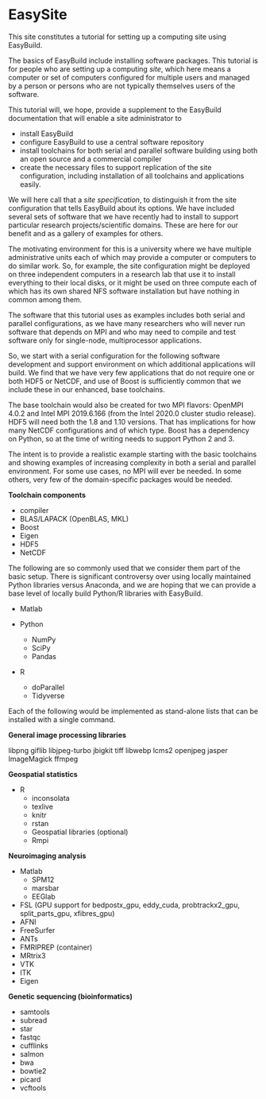 # EasySite

This site constitutes a tutorial for setting up a computing site using EasyBuild.

The basics of EasyBuild include installing software packages.  This tutorial
is for people who are setting up a computing _site_, which here means a computer
or set of computers configured for multiple users and managed by a person or
persons who are not typically themselves users of the software.

This tutorial will, we hope, provide a supplement to the EasyBuild documentation
that will enable a site administrator to

* install EasyBuild
* configure EasyBuild to use a central software repository
* install toolchains for both serial and parallel software building
  using both an open source and a commercial compiler
* create the necessary files to support replication of the site configuration,
  including installation of all toolchains and applications easily.

We will here call that a _site specification_, to distinguish it from the
site configuration that tells EasyBuild about its options.  We have included
several sets of software that we have recently had to install to support
particular research projects/scientific domains.  These are here for our
benefit and as a gallery of examples for others.

The motivating environment for this is a university where we have multiple
administrative units each of which may provide a computer or computers to
do similar work.  So, for example, the site configuration might be deployed
on three independent computers in a research lab that use it to install
everything to their local disks, or it might be used on three compute
each of which has its own shared NFS software installation but have nothing
in common among them.

The software that this tutorial uses as examples includes both serial and
parallel configurations, as we have many researchers who will never run
software that depends on MPI and who may need to compile and test software
only for single-node, multiprocessor applications.

So, we start with a serial configuration for the following software development
and support environment on which additional applications will build.  We find
that we have very few applications that do not require one or both HDF5 or
NetCDF, and use of Boost is sufficiently common that we include these in our
enhanced, base toolchains.

The base toolchain would also be created for two MPI flavors:  OpenMPI 4.0.2
and Intel MPI 2019.6.166 (from the Intel 2020.0 cluster studio release).  HDF5
will need both the 1.8 and 1.10 versions.  That has implications for how many
NetCDF configurations and of which type.  Boost has a dependency on Python, so
at the time of writing needs to support Python 2 and 3.

The intent is to provide a realistic example starting with the basic toolchains
and showing examples of increasing complexity in both a serial and parallel
environment.  For some use cases, no MPI will ever be needed.  In some others,
very few of the domain-specific packages would be needed.

**Toolchain components**

* compiler
* BLAS/LAPACK (OpenBLAS, MKL)
* Boost
* Eigen
* HDF5
* NetCDF

The following are so commonly used that we consider them part of the basic setup.
There is significant controversy over using locally maintained Python libraries
versus Anaconda, and we are hoping that we can provide a base level of locally
build Python/R libraries with EasyBuild.

* Matlab

* Python
  + NumPy
  + SciPy
  + Pandas

* R
  + doParallel
  + Tidyverse
  
Each of the following would be implemented as stand-alone lists that can be installed
with a single command.

**General image processing libraries**

libpng
giflib
libjpeg-turbo
jbigkit
tiff
libwebp
lcms2
openjpeg
jasper
ImageMagick
ffmpeg

**Geospatial statistics**

* R
  + inconsolata
  + texlive
  + knitr
  + rstan
  + Geospatial libraries (optional)
  + Rmpi

**Neuroimaging analysis**

* Matlab
  + SPM12
  + marsbar
  + EEGlab
* FSL (GPU support for bedpostx_gpu, eddy_cuda, probtrackx2_gpu, split_parts_gpu, xfibres_gpu)
* AFNI
* FreeSurfer
* ANTs
* FMRIPREP (container)
* MRtrix3
* VTK
* ITK
* Eigen

**Genetic sequencing (bioinformatics)**

* samtools
* subread
* star
* fastqc
* cufflinks
* salmon
* bwa
* bowtie2
* picard
* vcftools
